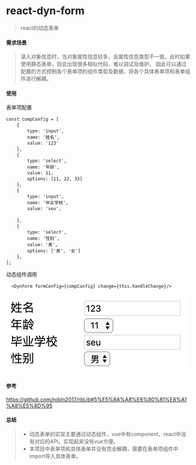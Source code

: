 # react-dyn-form

> react的动态表单

#### 需求场景 ####
> 录入对象信息时，当对象属性信息较多，且属性信息类型不一致，此时如果使用静态表单，则会出现很多相似代码，难以调试及维护。
> 因此可以通过配置的方式控制各个表单项的组件类型及数据，将各个具体表单项和表单组件进行解耦。
#### 使用 ####
表单项配置
```
const compConfig = [
    {
        type: 'input',
        name: '姓名',
        value: '123'
    },
    {
        type: 'select',
        name: '年龄',
        value: 11,
        options: [11, 22, 33]
    },
    {
        type: 'input',
        name: '毕业学校',
        value: 'seu',

    },
    {
        type: 'select',
        name: '性别',
        value: '男',
        options: ['男', '女']
    },
];
```
动态组件调用
```
  <DynForm formConfig={compConfig} change={this.handleChange}/>
```
![](images/react-dyn-form.png)</br>
#### 参考 ####
https://github.com/robin2017/rbLib#5%E5%8A%A8%E6%80%81%E8%A1%A8%E5%8D%95
#### 总结 ####
> + 动态表单的实现主要通过动态组件，vue中有component，react中没有对应的API，实现起来没有vue方便。
> + 本项目中表单项和具体表单并没有完全解耦，需要在表单项组件中import导入具体表单。